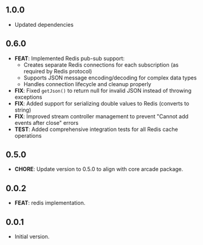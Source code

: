 ## 1.0.0

- Updated dependencies

## 0.6.0

- **FEAT**: Implemented Redis pub-sub support:
  - Creates separate Redis connections for each subscription (as required by Redis protocol)
  - Supports JSON message encoding/decoding for complex data types
  - Handles connection lifecycle and cleanup properly
- **FIX**: Fixed `getJson()` to return null for invalid JSON instead of throwing exceptions
- **FIX**: Added support for serializing double values to Redis (converts to string)
- **FIX**: Improved stream controller management to prevent "Cannot add events after close" errors
- **TEST**: Added comprehensive integration tests for all Redis cache operations

## 0.5.0

- **CHORE**: Update version to 0.5.0 to align with core arcade package.

## 0.0.2

- **FEAT**: redis implementation.

## 0.0.1

- Initial version.
